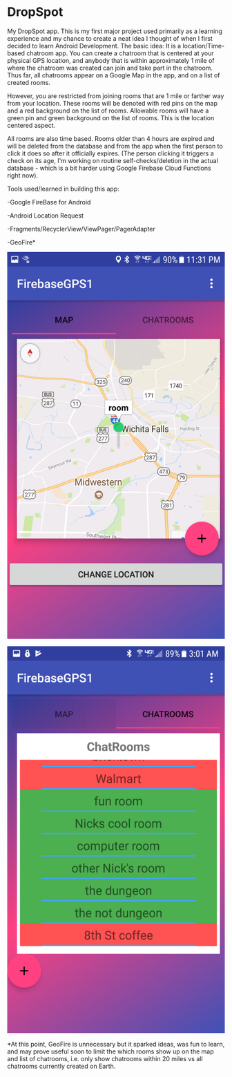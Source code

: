 # DropSpot
My DropSpot app. 
This is my first major project used primarily as a learning experience and my chance to create a neat idea I thought of when I first decided to learn Android Development. 
The basic idea: It is a location/Time-based chatroom app. You can create a chatroom that is centered at your physical GPS location, and anybody that is within approximately 1 mile of where the chatroom was created can join and take part in the chatroom. Thus far, all chatrooms appear on a Google Map in the app, and on a list of created rooms.

However, you are restricted from joining rooms that are 1 mile or farther way from your location. These rooms will be denoted with red pins on the map and a red background on the list of rooms. Allowable rooms will have a green pin and green background on the list of rooms. This is the location centered aspect.

All rooms are also time based. Rooms older than 4 hours are expired and will be deleted from the database and from the app when the first person to click it does so after it officially expires. (The person clicking it triggers a check on its age, I'm working on routine self-checks/deletion in the actual database - which is a bit harder using Google Firebase Cloud Functions right now).


Tools used/learned in building this app:

-Google FireBase for Android

-Android Location Request

-Fragments/RecyclerView/ViewPager/PagerAdapter

-GeoFire*

![](/Screenshot_20171127-233142-iloveimg-resized.png)

![](/Screenshot_20171028-030129.png)


*At this point, GeoFire is unnecessary but it sparked ideas, was fun to learn, and may prove useful soon to limit the which rooms show up on the map and list of chatrooms, i.e. only show chatrooms within 20 miles vs all chatrooms currently created on Earth. 

